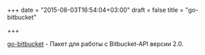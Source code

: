 +++
date = "2015-08-03T16:54:04+03:00"
draft = false
title = "go-bitbucket"

+++

<p><a href="https://github.com/aqafiam/go-bitbucket">go-bitbucket</a>&nbsp;- Пакет для работы с&nbsp;Bitbucket-API версии&nbsp;2.0.</p>

